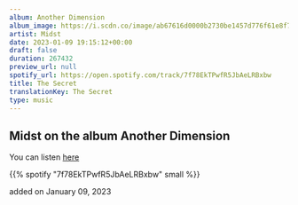 ```yaml
---
album: Another Dimension
album_image: https://i.scdn.co/image/ab67616d0000b2730be1457d776f61e8f7c33aa3
artist: Midst
date: 2023-01-09 19:15:12+00:00
draft: false
duration: 267432
preview_url: null
spotify_url: https://open.spotify.com/track/7f78EkTPwfR5JbAeLRBxbw
title: The Secret
translationKey: The Secret
type: music
---
```


## Midst on the album Another Dimension

You can listen [here](https://open.spotify.com/track/7f78EkTPwfR5JbAeLRBxbw)

{{% spotify "7f78EkTPwfR5JbAeLRBxbw" small %}}

added on January 09, 2023
